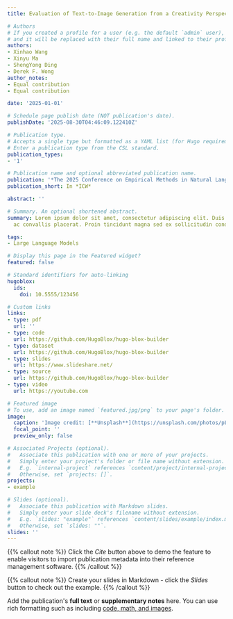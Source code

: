```yaml
---
title: Evaluation of Text-to-Image Generation from a Creativity Perspective

# Authors
# If you created a profile for a user (e.g. the default `admin` user), write the username (folder name) here
# and it will be replaced with their full name and linked to their profile.
authors:
- Xinhao Wang
- Xinyu Ma
- ShengYong Ding
- Derek F. Wong
author_notes:
- Equal contribution
- Equal contribution

date: '2025-01-01'

# Schedule page publish date (NOT publication's date).
publishDate: '2025-08-30T04:46:09.122410Z'

# Publication type.
# Accepts a single type but formatted as a YAML list (for Hugo requirements).
# Enter a publication type from the CSL standard.
publication_types:
- '1'

# Publication name and optional abbreviated publication name.
publication: '*The 2025 Conference on Empirical Methods in Natural Language Processing*'
publication_short: In *ICW*

abstract: ''

# Summary. An optional shortened abstract.
summary: Lorem ipsum dolor sit amet, consectetur adipiscing elit. Duis posuere tellus
  ac convallis placerat. Proin tincidunt magna sed ex sollicitudin condimentum.

tags:
- Large Language Models

# Display this page in the Featured widget?
featured: false

# Standard identifiers for auto-linking
hugoblox:
  ids:
    doi: 10.5555/123456

# Custom links
links:
- type: pdf
  url: ''
- type: code
  url: https://github.com/HugoBlox/hugo-blox-builder
- type: dataset
  url: https://github.com/HugoBlox/hugo-blox-builder
- type: slides
  url: https://www.slideshare.net/
- type: source
  url: https://github.com/HugoBlox/hugo-blox-builder
- type: video
  url: https://youtube.com

# Featured image
# To use, add an image named `featured.jpg/png` to your page's folder.
image:
  caption: 'Image credit: [**Unsplash**](https://unsplash.com/photos/pLCdAaMFLTE)'
  focal_point: ''
  preview_only: false

# Associated Projects (optional).
#   Associate this publication with one or more of your projects.
#   Simply enter your project's folder or file name without extension.
#   E.g. `internal-project` references `content/project/internal-project/index.md`.
#   Otherwise, set `projects: []`.
projects:
- example

# Slides (optional).
#   Associate this publication with Markdown slides.
#   Simply enter your slide deck's filename without extension.
#   E.g. `slides: "example"` references `content/slides/example/index.md`.
#   Otherwise, set `slides: ""`.
slides: ''
---
```


{{% callout note %}}
Click the _Cite_ button above to demo the feature to enable visitors to import publication metadata into their reference management software.
{{% /callout %}}

{{% callout note %}}
Create your slides in Markdown - click the _Slides_ button to check out the example.
{{% /callout %}}

Add the publication's **full text** or **supplementary notes** here. You can use rich formatting such as including [code, math, and images](https://docs.hugoblox.com/content/writing-markdown-latex/).
